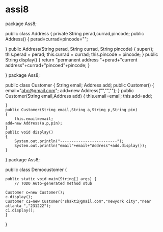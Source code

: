 # assi8
package Ass8;

public class Address {
private String perad,currad,pincode;
public Address()
{
	perad=currad=pincode="";
	
}
public Address(String perad, String currad, String pincode) {
	super();
	this.perad = perad;
	this.currad = currad;
	this.pincode = pincode;
}
public String display()
{
	return "permanent address "+perad+"current address"+currad+"pincoed"+pincode;
}

}
package Ass8;

public class Customer {
	String email;
	Address add;
	public Customer()
	{
		email="abc@gmail.com";
		add=new Address("","","");
	}
	public Customer(String email,Address add)
	{
		this.email=email;
		this.add=add;
		
	}
	public Customer(String email,String a,String p,String pin)
	{
		this.email=email;
	add=new Address(a,p,pin);
	}
	public void display()
	{
		System.out.println("-------------------------");
		System.out.println("email"+email+"Address"+add.display());
	}

}
package Ass8;

public class Democustomer {

	public static void main(String[] args) {
		// TODO Auto-generated method stub

	Customer c=new Customer();
	c.display();
	Customer c1=new Customer("shakti@gmail.com","newyork city","near atlanta ","231222");
	c1.display();
	}

}


